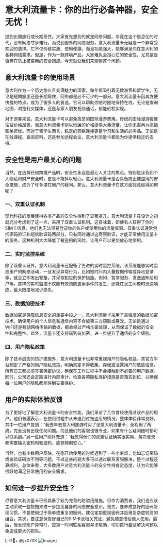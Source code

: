 # 意大利流量卡：你的出行必备神器，安全无忧！

提到出国旅行或长期居住，大家首先想到的就是网络问题。毕竟在这个信息化的时代，没有网络寸步难行。而说到国外的网络服务，意大利流量卡无疑是一个非常受欢迎的选择。它不仅价格实惠、使用便捷，而且功能强大，能够满足你在意大利的各种网络需求。但是，作为一款跨境产品，大家难免会担心它的安全性，尤其是是否存在防止被盗用的安全措施。今天就让我们来聊聊这个问题。

## 意大利流量卡的使用场景

意大利作为一个历史悠久且充满魅力的国家，每年都吸引着无数游客和留学生。无论是短期旅游还是长期居住，网络都是必不可少的一部分。意大利流量卡因其方便快捷的特点，成为了很多人的首选。它可以帮助你随时随地保持在线，无论是查询地图、浏览社交媒体，还是与家人朋友视频通话，都能轻松实现。

对于游客来说，意大利流量卡可以避免高昂的国际漫游费用。传统的国际漫游套餐往往价格昂贵，而意大利流量卡则以低廉的价格提供大量流量，让你无需再为高额账单担忧。而对于留学生而言，稳定的网络连接更是学习和生活的必需品。无论是在线课程、查阅资料，还是参加远程会议，意大利流量卡都能为你提供稳定的支持。

## 安全性是用户最关心的问题

当然，在选择任何跨境产品时，安全性永远是最让人关注的焦点。特别是涉及到个人隐私和财产安全时，更是不能掉以轻心。意大利流量卡是否具备防止被盗用的安全措施，成为了许多潜在用户的疑问。那么，意大利流量卡在这方面究竟做得如何呢？

### 一、双重认证机制

现代科技的发展使得各类产品的安全性得到了显著提升。意大利流量卡在设计之初就充分考虑到了这一点，采用了双重认证机制。这意味着，即使有人获得了你的SIM卡信息，他们也无法轻易登录你的账户或使用你的流量资源。双重认证通常包括密码验证和短信验证码两部分，只有同时通过这两项验证，才能正常使用流量卡的服务。这种机制大大降低了被盗用的风险，让用户可以更加放心地使用。

### 二、实时监控系统

除了双重认证外，意大利流量卡还配备了先进的实时监控系统。该系统能够实时监测用户的网络活动，一旦发现异常行为，比如短时间内大量数据传输或异地登录等，就会立即发出警报，并采取相应的保护措施。例如，暂停服务、发送通知给用户等。这样的实时监控不仅能有效预防盗用事件的发生，还能在发生问题时迅速响应，最大限度地减少损失。

### 三、数据加密技术

数据加密是保障信息安全的重要手段之一。意大利流量卡采用了高强度的数据加密技术，确保用户的个人信息和通信内容不会被第三方窃取或篡改。无论是通过WiFi还是移动网络传输的数据，都会经过严格加密处理，从而保证了数据的安全性和完整性。此外，流量卡还支持端到端加密，进一步提升了通信的安全级别。

### 四、用户隐私政策

除了技术层面的防护措施外，意大利流量卡也非常重视用户的隐私权益。其官方平台制定了严格的用户隐私政策，明确规定不得收集、存储或泄露用户的敏感信息。所有员工都必须签署保密协议，确保在工作过程中不会接触到不必要的用户数据。同时，公司还会定期进行内部审计，检查各项隐私保护措施是否落实到位，以确保每一位用户的隐私都能得到妥善保护。

## 用户的实际体验反馈

为了更好地了解意大利流量卡的安全性能，我们采访了几位曾经使用过该产品的用户。他们普遍表示，在使用过程中从未遇到过被盗用的情况，整体体验非常良好。其中一位用户提到：“我去年去意大利旅游时买了张意大利流量卡，全程用了两周，完全没有出现任何问题。而且他们的客服也很专业，如果有什么疑问随时都可以联系到。”另一位用户则补充道：“我觉得他们的双重认证确实很实用，每次登录都需要输入密码和验证码，感觉特别安心。”

当然，也有少数用户反映，在刚开始使用的时候遇到了一些小麻烦，比如忘记密码或者验证码收不到等问题。不过这些问题大多可以通过联系客服解决，整个过程还算顺利。总体来看，大多数用户对意大利流量卡的安全性持肯定态度，认为它能够很好地满足日常使用的安全需求。

## 如何进一步提升安全性？

尽管意大利流量卡已经具备了较为完善的防盜用措施，但作为消费者，我们也应该主动采取一些措施来进一步提高自身的网络安全意识。首先，要养成良好的密码管理习惯，不要使用过于简单或重复的密码，建议定期更换密码并启用复杂度较高的组合。其次，要注意保管好自己的SIM卡及相关凭证，避免随意借给他人使用。最后，当发现账户异常时，应第一时间联系客服寻求帮助，切勿自行尝试解决问题以免造成更大的损失。

[TG💪+ @jx0703 ![Image](https://github.com/user-attachments/assets/dbca1d08-cadb-493c-b0ec-ad6f7a83f270)]